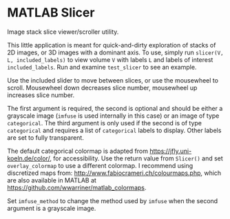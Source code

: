# MATLAB Slicer
Image stack slice viewer/scroller utility.

This little application is meant for quick-and-dirty exploration of stacks of 2D images, or 3D images with a dominant axis. To use, simply run `slicer(V, L, included_labels)` to view volume `V` with labels `L` and labels of interest `included_labels`. Run and examine `test_slicer` to see an example.

Use the included slider to move between slices, or use the mousewheel to scroll. Mousewheel down decreases slice number, mousewheel up increases slice number.

The first argument is required, the second is optional and should be either a grayscale image (`imfuse` is used internally in this case) or an image of type `categorical`. The third argument is only used if the second is of type `categorical` and requires a list of `categorical` labels to display. Other labels are set to fully transparent.

The default categorical colormap is adapted from https://jfly.uni-koeln.de/color/, for accessibility. Use the return value from `Slicer()` and set `overlay_colormap` to use a different colormap. I recommend using discretized maps from: http://www.fabiocrameri.ch/colourmaps.php, which are also available in MATLAB at https://github.com/wwarriner/matlab_colormaps.

Set `imfuse_method` to change the method used by `imfuse` when the second argument is a grayscale image.
